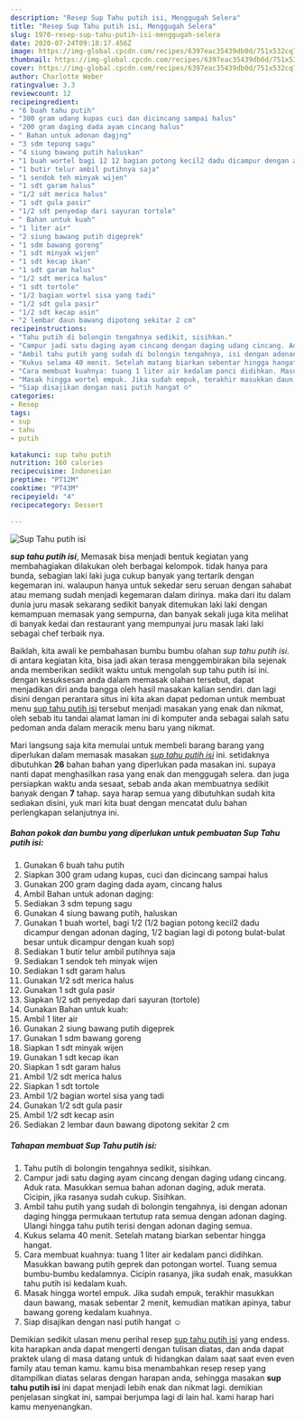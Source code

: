 ```yaml
---
description: "Resep Sup Tahu putih isi, Menggugah Selera"
title: "Resep Sup Tahu putih isi, Menggugah Selera"
slug: 1970-resep-sup-tahu-putih-isi-menggugah-selera
date: 2020-07-24T09:18:17.456Z
image: https://img-global.cpcdn.com/recipes/6397eac35439db0d/751x532cq70/sup-tahu-putih-isi-foto-resep-utama.jpg
thumbnail: https://img-global.cpcdn.com/recipes/6397eac35439db0d/751x532cq70/sup-tahu-putih-isi-foto-resep-utama.jpg
cover: https://img-global.cpcdn.com/recipes/6397eac35439db0d/751x532cq70/sup-tahu-putih-isi-foto-resep-utama.jpg
author: Charlotte Weber
ratingvalue: 3.3
reviewcount: 12
recipeingredient:
- "6 buah tahu putih"
- "300 gram udang kupas cuci dan dicincang sampai halus"
- "200 gram daging dada ayam cincang halus"
- " Bahan untuk adonan dagjng"
- "3 sdm tepung sagu"
- "4 siung bawang putih haluskan"
- "1 buah wortel bagi 12 12 bagian potong kecil2 dadu dicampur dengan adonan daging 12 bagian lagi di potong bulatbulat besar untuk dicampur dengan kuah sop"
- "1 butir telur ambil putihnya saja"
- "1 sendok teh minyak wijen"
- "1 sdt garam halus"
- "1/2 sdt merica halus"
- "1 sdt gula pasir"
- "1/2 sdt penyedap dari sayuran tortole"
- " Bahan untuk kuah"
- "1 liter air"
- "2 siung bawang putih digeprek"
- "1 sdm bawang goreng"
- "1 sdt minyak wijen"
- "1 sdt kecap ikan"
- "1 sdt garam halus"
- "1/2 sdt merica halus"
- "1 sdt tortole"
- "1/2 bagian wortel sisa yang tadi"
- "1/2 sdt gula pasir"
- "1/2 sdt kecap asin"
- "2 lembar daun bawang dipotong sekitar 2 cm"
recipeinstructions:
- "Tahu putih di bolongin tengahnya sedikit, sisihkan."
- "Campur jadi satu daging ayam cincang dengan daging udang cincang. Aduk rata. Masukkan semua bahan adonan daging, aduk merata. Cicipin, jika rasanya sudah cukup. Sisihkan."
- "Ambil tahu putih yang sudah di bolongin tengahnya, isi dengan adonan daging hingga permukaan tertutup rata semua dengan adonan daging. Ulangi hingga tahu putih terisi dengan adonan daging semua."
- "Kukus selama 40 menit. Setelah matang biarkan sebentar hingga hangat."
- "Cara membuat kuahnya: tuang 1 liter air kedalam panci didihkan. Masukkan bawang putih geprek dan potongan wortel. Tuang semua bumbu-bumbu kedalamnya. Cicipin rasanya, jika sudah enak, masukkan tahu putih isi kedalam kuah."
- "Masak hingga wortel empuk. Jika sudah empuk, terakhir masukkan daun bawang, masak sebentar 2 menit, kemudian matikan apinya, tabur bawang goreng kedalam kuahnya."
- "Siap disajikan dengan nasi putih hangat ☺️"
categories:
- Resep
tags:
- sup
- tahu
- putih

katakunci: sup tahu putih 
nutrition: 160 calories
recipecuisine: Indonesian
preptime: "PT12M"
cooktime: "PT43M"
recipeyield: "4"
recipecategory: Dessert

---
```



![Sup Tahu putih isi](https://img-global.cpcdn.com/recipes/6397eac35439db0d/751x532cq70/sup-tahu-putih-isi-foto-resep-utama.jpg)

<b><i>sup tahu putih isi</i></b>, Memasak bisa menjadi bentuk kegiatan yang membahagiakan dilakukan oleh berbagai kelompok. tidak hanya para bunda, sebagian laki laki juga cukup banyak yang tertarik dengan kegemaran ini. walaupun hanya untuk sekedar seru seruan dengan sahabat atau memang sudah menjadi kegemaran dalam dirinya. maka dari itu dalam dunia juru masak sekarang sedikit banyak ditemukan laki laki dengan kemampuan memasak yang sempurna, dan banyak sekali juga kita melihat di banyak kedai dan restaurant yang mempunyai juru masak laki laki sebagai chef terbaik nya.

Baiklah, kita awali ke pembahasan bumbu bumbu olahan <i>sup tahu putih isi</i>. di antara kegiatan kita, bisa jadi akan terasa menggembirakan bila sejenak anda memberikan sedikit waktu untuk mengolah sup tahu putih isi ini. dengan kesuksesan anda dalam memasak olahan tersebut, dapat menjadikan diri anda bangga oleh hasil masakan kalian sendiri. dan lagi disini dengan perantara situs ini kita akan dapat pedoman untuk membuat menu <u>sup tahu putih isi</u> tersebut menjadi masakan yang enak dan nikmat, oleh sebab itu tandai alamat laman ini di komputer anda sebagai salah satu pedoman anda dalam meracik menu baru yang nikmat.




Mari langsung saja kita memulai untuk membeli barang barang yang diperlukan dalam memasak masakan <u><i>sup tahu putih isi</i></u> ini. setidaknya dibutuhkan <b>26</b> bahan bahan yang diperlukan pada masakan ini. supaya nanti dapat menghasilkan rasa yang enak dan menggugah selera. dan juga persiapkan waktu anda sesaat, sebab anda akan membuatnya sedikit banyak dengan <b>7</b> tahap. saya harap semua yang dibutuhkan sudah kita sediakan disini, yuk mari kita buat dengan mencatat dulu bahan perlengkapan selanjutnya ini.

<!--inarticleads1-->

##### Bahan pokok dan bumbu yang diperlukan untuk pembuatan Sup Tahu putih isi:

1. Gunakan 6 buah tahu putih
1. Siapkan 300 gram udang kupas, cuci dan dicincang sampai halus
1. Gunakan 200 gram daging dada ayam, cincang halus
1. Ambil  Bahan untuk adonan dagjng:
1. Sediakan 3 sdm tepung sagu
1. Gunakan 4 siung bawang putih, haluskan
1. Gunakan 1 buah wortel, bagi 1/2 (1/2 bagian potong kecil2 dadu dicampur dengan adonan daging, 1/2 bagian lagi di potong bulat-bulat besar untuk dicampur dengan kuah sop)
1. Sediakan 1 butir telur ambil putihnya saja
1. Sediakan 1 sendok teh minyak wijen
1. Sediakan 1 sdt garam halus
1. Gunakan 1/2 sdt merica halus
1. Gunakan 1 sdt gula pasir
1. Siapkan 1/2 sdt penyedap dari sayuran (tortole)
1. Gunakan  Bahan untuk kuah:
1. Ambil 1 liter air
1. Gunakan 2 siung bawang putih digeprek
1. Gunakan 1 sdm bawang goreng
1. Siapkan 1 sdt minyak wijen
1. Gunakan 1 sdt kecap ikan
1. Siapkan 1 sdt garam halus
1. Ambil 1/2 sdt merica halus
1. Siapkan 1 sdt tortole
1. Ambil 1/2 bagian wortel sisa yang tadi
1. Gunakan 1/2 sdt gula pasir
1. Ambil 1/2 sdt kecap asin
1. Sediakan 2 lembar daun bawang dipotong sekitar 2 cm




<!--inarticleads2-->

##### Tahapan membuat Sup Tahu putih isi:

1. Tahu putih di bolongin tengahnya sedikit, sisihkan.
1. Campur jadi satu daging ayam cincang dengan daging udang cincang. Aduk rata. Masukkan semua bahan adonan daging, aduk merata. Cicipin, jika rasanya sudah cukup. Sisihkan.
1. Ambil tahu putih yang sudah di bolongin tengahnya, isi dengan adonan daging hingga permukaan tertutup rata semua dengan adonan daging. Ulangi hingga tahu putih terisi dengan adonan daging semua.
1. Kukus selama 40 menit. Setelah matang biarkan sebentar hingga hangat.
1. Cara membuat kuahnya: tuang 1 liter air kedalam panci didihkan. Masukkan bawang putih geprek dan potongan wortel. Tuang semua bumbu-bumbu kedalamnya. Cicipin rasanya, jika sudah enak, masukkan tahu putih isi kedalam kuah.
1. Masak hingga wortel empuk. Jika sudah empuk, terakhir masukkan daun bawang, masak sebentar 2 menit, kemudian matikan apinya, tabur bawang goreng kedalam kuahnya.
1. Siap disajikan dengan nasi putih hangat ☺️




Demikian sedikit ulasan menu perihal resep <u>sup tahu putih isi</u> yang endess. kita harapkan anda dapat mengerti dengan tulisan diatas, dan anda dapat praktek ulang di masa datang untuk di hidangkan dalam saat saat even even family atau teman kamu. kamu bisa menambahkan resep resep yang ditampilkan diatas selaras dengan harapan anda, sehingga masakan <b>sup tahu putih isi</b> ini dapat menjadi lebih enak dan nikmat lagi. demikian penjelasan singkat ini, sampai berjumpa lagi di lain hal. kami harap hari kamu menyenangkan.
